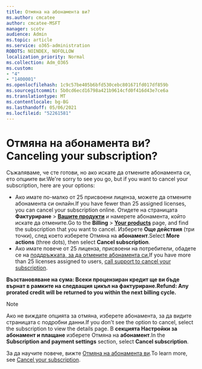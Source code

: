 ```yaml
---
title: Отмяна на абонамента ви?
ms.author: cmcatee
author: cmcatee-MSFT
manager: scotv
audience: Admin
ms.topic: article
ms.service: o365-administration
ROBOTS: NOINDEX, NOFOLLOW
localization_priority: Normal
ms.collection: Adm_O365
ms.custom:
- "4"
- "1400001"
ms.openlocfilehash: 1c9c57be405b6bfd530cebc801671fd017df859b
ms.sourcegitcommit: 5b0cd6ecd16798a421b9614cfd0f416d43e7ce6a
ms.translationtype: MT
ms.contentlocale: bg-BG
ms.lasthandoff: 05/06/2021
ms.locfileid: "52261581"
---
```

# <a name="canceling-your-subscription"></a><span data-ttu-id="13bcb-102">Отмяна на абонамента ви?</span><span class="sxs-lookup"><span data-stu-id="13bcb-102">Canceling your subscription?</span></span>

<span data-ttu-id="13bcb-103">Съжаляваме, че сте готови, но ако искате да отмените абонамента си, ето опциите ви:</span><span class="sxs-lookup"><span data-stu-id="13bcb-103">We're sorry to see you go, but if you want to cancel your subscription, here are your options:</span></span>
  
- <span data-ttu-id="13bcb-104">Ако имате по-малко от 25 присвоени лиценза, можете да отмените абонамента си онлайн.</span><span class="sxs-lookup"><span data-stu-id="13bcb-104">If you have fewer than 25 assigned licenses, you can cancel your subscription online.</span></span> <span data-ttu-id="13bcb-105">Отидете на страницата **Фактуриране** \> **[Вашите продукти](https://go.microsoft.com/fwlink/p/?linkid=842054)** и намерете абонамента, който искате да отмените.</span><span class="sxs-lookup"><span data-stu-id="13bcb-105">Go to the **Billing** \> **[Your products](https://go.microsoft.com/fwlink/p/?linkid=842054)** page, and find the subscription that you want to cancel.</span></span> <span data-ttu-id="13bcb-106">Изберете **Още действия** (три точки), след което изберете Отмяна на **абонамент**.</span><span class="sxs-lookup"><span data-stu-id="13bcb-106">Select **More actions** (three dots), then select **Cancel subscription**.</span></span>
- <span data-ttu-id="13bcb-107">Ако имате повече от 25 лиценза, присвоени на потребители, обадете се на [поддръжката, за да отмените абонамента си.](/microsoft-365/admin/contact-support-for-business-products?view=o365-worldwide)</span><span class="sxs-lookup"><span data-stu-id="13bcb-107">If you have more than 25 licenses assigned to users, [call support to cancel your subscription](/microsoft-365/admin/contact-support-for-business-products?view=o365-worldwide).</span></span>
  
<span data-ttu-id="13bcb-108">**Възстановяване на сума: Всеки процензиран кредит ще ви бъде върнат в рамките на следващия цикъл на фактуриране.**</span><span class="sxs-lookup"><span data-stu-id="13bcb-108">**Refund: Any prorated credit will be returned to you within the next billing cycle.**</span></span>

> [!NOTE]
> <span data-ttu-id="13bcb-109">Ако не виждате опцията за отмяна, изберете абонамента, за да видите страницата с подробни данни.</span><span class="sxs-lookup"><span data-stu-id="13bcb-109">If you don't see the option to cancel, select the subscription to view the details page.</span></span> <span data-ttu-id="13bcb-110">В **секцията Настройки за абонамент и плащане** изберете Отмяна на **абонамент**.</span><span class="sxs-lookup"><span data-stu-id="13bcb-110">In the **Subscription and payment settings** section, select **Cancel subscription**.</span></span>

<span data-ttu-id="13bcb-111">За да научите повече, вижте [Отмяна на абонамента ви](https://docs.microsoft.com/microsoft-365/commerce/subscriptions/cancel-your-subscription).</span><span class="sxs-lookup"><span data-stu-id="13bcb-111">To learn more, see [Cancel your subscription](https://docs.microsoft.com/microsoft-365/commerce/subscriptions/cancel-your-subscription).</span></span>

